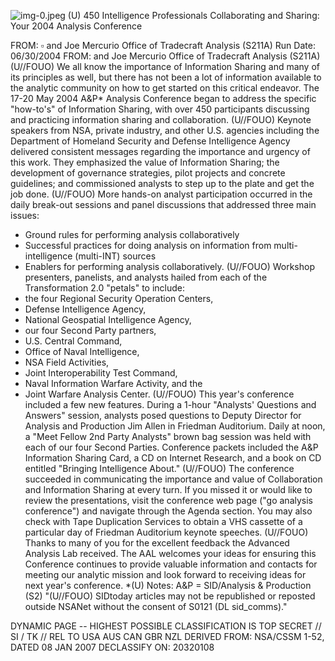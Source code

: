 ![img-0.jpeg](img-0.jpeg)
(U) 450 Intelligence Professionals Collaborating and Sharing: Your 2004 Analysis Conference

FROM: $\square$ and Joe Mercurio
Office of Tradecraft Analysis (S211A)
Run Date: 06/30/2004
FROM: and Joe Mercurio
Office of Tradecraft Analysis (S211A)
(U//FOUO) We all know the importance of Information Sharing and many of its principles as well, but there has not been a lot of information available to the analytic community on how to get started on this critical endeavor. The 17-20 May 2004 A\&P* Analysis Conference began to address the specific "how-to's" of Information Sharing, with over 450 participants discussing and practicing information sharing and collaboration.
(U//FOUO) Keynote speakers from NSA, private industry, and other U.S. agencies including the Department of Homeland Security and Defense Intelligence Agency delivered consistent messages regarding the importance and urgency of this work. They emphasized the value of Information Sharing; the development of governance strategies, pilot projects and concrete guidelines; and commissioned analysts to step up to the plate and get the job done.
(U//FOUO) More hands-on analyst participation occurred in the daily break-out sessions and panel discussions that addressed three main issues:

- Ground rules for performing analysis collaboratively
- Successful practices for doing analysis on information from multi-intelligence (multi-INT) sources
- Enablers for performing analysis collaboratively.
(U//FOUO) Workshop presenters, panelists, and analysts hailed from each of the Transformation 2.0 "petals" to include:
- the four Regional Security Operation Centers,
- Defense Intelligence Agency,
- National Geospatial Intelligence Agency,
- our four Second Party partners,
- U.S. Central Command,
- Office of Naval Intelligence,
- NSA Field Activities,
- Joint Interoperability Test Command,
- Naval Information Warfare Activity, and the
- Joint Warfare Analysis Center.
(U//FOUO) This year's conference included a few new features. During a 1-hour "Analysts' Questions and Answers" session, analysts posed questions to Deputy Director for Analysis and Production Jim Allen in Friedman Auditorium. Daily at noon, a "Meet Fellow 2nd Party Analysts" brown bag session was held with each of our four Second Parties. Conference packets included the A\&P Information Sharing Card, a CD on Internet Research, and a book on CD entitled "Bringing Intelligence About."
(U//FOUO) The conference succeeded in communicating the importance and value of Collaboration and Information Sharing at every turn. If you missed it or would like to review the presentations, visit the conference web page ("go analysis conference") and navigate through the Agenda section. You may also check with Tape Duplication Services to obtain a VHS cassette of a particular day of Friedman Auditorium keynote speeches.
(U//FOUO) Thanks to many of you for the excellent feedback the Advanced Analysis Lab received. The AAL welcomes your ideas for ensuring this Conference continues to provide valuable information and contacts for meeting our analytic mission and look forward to receiving
ideas for next year's conference.
*(U) Notes:
A\&P = SID/Analysis \& Production (S2)
"(U//FOUO) SIDtoday articles may not be republished or reposted outside NSANet without the consent of S0121 (DL sid_comms)."

DYNAMIC PAGE -- HIGHEST POSSIBLE CLASSIFICATION IS
TOP SECRET // SI / TK // REL TO USA AUS CAN GBR NZL
DERIVED FROM: NSA/CSSM 1-52, DATED 08 JAN 2007 DECLASSIFY ON: 20320108
